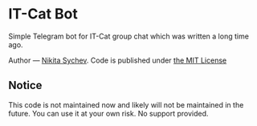 # IT-Cat Bot

Simple Telegram bot for IT-Cat group chat which was written a long time ago.

Author — [Nikita Sychev](https://github.com/nsychev). Code is published under [the MIT License](LICENSE.md)

## Notice

This code is not maintained now and likely will not be maintained in the future. You can use it at your own risk. No support provided.


